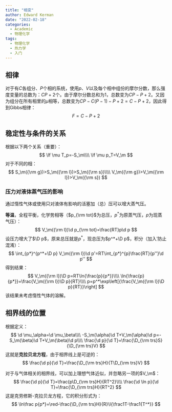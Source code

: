 ```yaml
---
title: "相变"
author: Edward Kerman
date: "2022-02-18"
categories:
  - Academic
  - 物理化学
tags:
  - 物理化学
  - 热力学
  - 入门
---
```

## 相律

对于有$C$各组分、$P$个相的系统，使用$p、V$以及每个相中组份的摩尔分数，那么强度变量的总数为：$CP+2$个。由于摩尔分数总和为1，总数变为$CP-P+2$。又因为组分在所有相里的$\mu$相等，总数变为$CP-C(P-1)-P+2=C-P+2$，因此得到Gibbs相律：
$$
F=C-P+2
$$

## 稳定性与条件的关系

根据以下两个关系（重要）：
$$
\lf \mu T_p=-S_\m\\\\
\lf \mu p_T=V_\m
$$
对于不同的相：
$$
S_\m({\rm g})>S_\m({\rm l})>S_\m({\rm s})\\\\
V_\m({\rm g})>V_\m({\rm l})>V_\m({\rm s})
$$

### 压力对液体蒸气压的影响

通过惰性气体或使用只对液体有影响的活塞加（总）压可以增大蒸气压。

<b>等温</b>，全程平衡，化学势相等（$p_{\rm tot}$为总压，$p^*$为原蒸气压，$p$为现蒸气压）：
$$
V_\m({\rm l})\d p_{\rm tot}=\frac{RT}p\d p
$$
设压力增大了$\D p$，原来总压就是$p^*$，现总压为$p^*+\D p$，积分（加入$'$防止混淆）：
$$
\int_{p*}^{p^*+\D p} V_\m({\rm l})\d p'=RT\int_{p*}^{p}\frac{RT}{p''}\d p''
$$
得到结果：
$$
V_\m({\rm l})\D p=RT\ln{\frac{p}{p*}}\\\\
\ln{\frac{p}{p*}}=\frac{V_\m({\rm l})\D p}{RT}\\\\
p=p^*\exp\left[{\frac{V_\m({\rm l})\D p}{RT}}\right]
$$
该结果未考虑惰性气体的溶解。

## 相界线的位置

根据定义：
$$
\d \mu_\alpha=\d \mu_\beta\\\\
-S_\m(\alpha)\d T+V_\m(\alpha)\d p=-S_\m(\beta)\d T+V_\m(\beta)\d p\\\\
\frac{\d p}{\d T}=\frac{\D_{\rm trs}S}{\D_{\rm trs}V}
$$
这就是<b>克拉贝龙方程</b>，由于相界线上是可逆的：
$$
\frac{\d p}{\d T}=\frac{\D_{\rm trs}H}{T\D_{\rm trs}V}
$$

对于与气体相关的相界线，可以加上理想气体近似，并忽略另一项的$V_\m$：
$$
\frac{\d p}{\d T}=\frac{p\D_{\rm trs}H}{RT^2}\\\\
\frac{\d \ln p}{\d T}=\frac{\D_{\rm trs}H}{RT^2}
$$
这是克劳修斯-克拉贝龙方程，它的积分形式为：
$$
\ln\frac p{p*}=\red-\frac{\D_{\rm trs}H}{R}\l{\frac1T-\frac1{T^*}}
$$